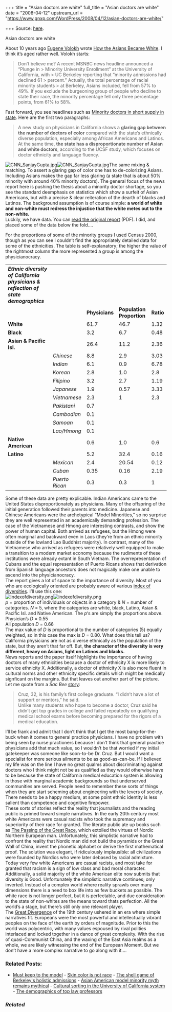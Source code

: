 +++
title = "Asian doctors are white"
full_title = "Asian doctors are white"
date = "2008-04-12"
upstream_url = "https://www.gnxp.com/WordPress/2008/04/12/asian-doctors-are-white/"

+++
Source: [here](https://www.gnxp.com/WordPress/2008/04/12/asian-doctors-are-white/).

Asian doctors are white

About 10 years ago [Eugene Volokh](http://www.volokh.com/) wrote [How the Asians Became White](http://www.law.ucla.edu/volokh/asian.htm). I think it’s aged rather well. Volokh starts:

> Don’t believe me? A recent MSNBC news headline announced a “Plunge in > Minority University Enrollment” at the University of California, with > UC Berkeley reporting that “minority admissions had declined 61 > percent.” Actually, the total percentage of racial minority students > at Berkeley, Asians included, fell from 57% to 49%. If you exclude the burgeoning group of people who decline to state their race, the minority percentage fell only three percentage points, from 61% to 58%.

Fast forward, you see headlines such as [Minority doctors in short supply in state](http://www.sfgate.com/cgi-bin/article.cgi?f=/c/a/2008/04/02/BAJVVUN1G.DTL). Here are the first two paragraphs:

> A new study on physicians in California shows a **glaring gap between the number of doctors of color** compared with the state’s ethnically diverse population, especially among African Americans and Latinos.  
> At the same time, **the state has a disproportionate number of Asian and white doctors**, according to the UCSF study, which focuses on doctor ethnicity and language fluency.

![CNN_SanjayGupta.jpg](https://i0.wp.com/blogs.discovermagazine.com/gnxp/files/CNN_SanjayGupta.jpg?resize=250%2C328)![CNN_SanjayGupta.jpg](https://i0.wp.com/blogs.discovermagazine.com/gnxp/files/CNN_SanjayGupta.jpg?resize=250%2C328)The same mixing & matching. To assert a glaring gap of color one has to de-colorizing Asians. Including Asians makes the gap far less glaring (a state that is about 50% minority with around 40% minority doctors). The general focus of the news report here is pushing the thesis about a minority doctor shortage, so you see the standard deemphasis on statistics which show a surfeit of Asian Americans, but with a precise & clear reiteration of the dearth of blacks and Latinos. The background assumption is of course simple: **a world of white and non-white must redress the injustice that the white metes out to the non-white.**  
Luckily, we have data. You can [read the original report](http://futurehealth.ucsf.edu/cchws/Ca%20Med%20Board%20FINAL%203%204%2008.pdf) (PDF). I did, and placed some of the data below the fold….

  
For the proportions of some of the minority groups I used Census 2000, though as you can see I couldn’t find the appropriately detailed data for some of the ethnicities. The table is self-explanatory; the higher the value of the rightmost column the more represented a group is among the physicianocracy.

|                                                                                    |                |                |                           |           |
|------------------------------------------------------------------------------------|----------------|----------------|---------------------------|-----------|
| ***Ethnic diversity of California physicians & reflection of state demographics*** |                |                |                           |           |
|                                                                                   |               | **Physicians** | **Population Proportion** | **Ratio** |
| **White**                                                                          |               | 61.7           | 46.7                      | 1.32      |
| **Black**                                                                          |               | 3.2            | 6.7                       | 0.48      |
| **Asian & Pacific Isl.**                                                           |               | 26.4           | 11.2                      | 2.36      |
|                                                                                   | *Chinese*      | 8.8            | 2.9                       | 3.03      |
|                                                                                   | *Indian*       | 6.1            | 0.9                       | 6.78      |
|                                                                                   | *Korean*       | 2.8            | 1.0                       | 2.8       |
|                                                                                   | *Filipino*     | 3.2            | 2.7                       | 1.19      |
|                                                                                   | *Japanese*     | 1.9            | 0.57                      | 3.33      |
|                                                                                   | *Vietnamese*   | 2.3            | 1                         | 2.3       |
|                                                                                   | *Pakistani*    | 0.7            |                          |          |
|                                                                                   | *Cambodian*    | 0.1            |                          |          |
|                                                                                   | *Samoan*       | 0.1            |                          |          |
|                                                                                   | *Lao/Hmong*    | 0.1            |                          |          |
| **Native American**                                                                |               | 0.6            | 1.0                       | 0.6       |
| **Latino**                                                                         |               | 5.2            | 32.4                      | 0.16      |
|                                                                                   | *Mexican*      | 2.4            | 20.54                     | 0.12      |
|                                                                                   | *Cuban*        | 0.35           | 0.16                      | 2.19      |
|                                                                                   | *Puerto Rican* | 0.3            | 0.3                       | 1         |

Some of these data are pretty explicable. Indian Americans came to the United States disproportionately as physicians. Many of the offspring of the initial generation followed their parents into medicine. Japanese and Chinese Americans were the archetypical “Model Minorities,” so no surprise they are well represented in an academically demanding profession. The case of the Vietnamese and Hmong are interesting contrasts, and show the power of human capital. Both arrived as refugees, but the Hmong were often marginal and backward even in Laos (they’re from an ethnic minority outside of the lowland Lao Buddhist majority). In contrast, many of the Vietnamese who arrived as refugees were relatively well equipped to make a transition to a modern market economy because the rudiments of these institutions were already extant in South Vietnam. The overrepresentation of Cubans and the equal representation of Puerto Ricans shows that derivation from Spanish language ancestors does not magically make one unable to ascend into the physicianocracy.  
The report gives a lot of space to the importance of diversity. Most of you who are ecologically oriented are probably aware of various [index of diversities](https://en.wikipedia.org/wiki/Index_of_diversity). I’ll use this one:  
![indexofdiversity.png](https://i0.wp.com/blogs.discovermagazine.com/gnxp/files/indexofdiversity.png?resize=123%2C57)![indexofdiversity.png](https://i0.wp.com/blogs.discovermagazine.com/gnxp/files/indexofdiversity.png?resize=123%2C57)  
*p* = proportion of individuals or objects in a category & *N* = number of categories. *N* = 5, where the categories are white, black, Latino, Asian & Pacific Isl. and Native American. The *p*‘s are simply the proportions above.  
Physician’s *D* = 0.55  
All population *D* = 0.66  
The max value of *D* is proportional to the number of categories (5) equally weighted, so in this case the max is *D* = 0.80. What does this tell us? California physicians are not as diverse ethnically as the population of the state, but they aren’t that far off. But, **the character of the diversity is very different, heavy on Asians, light on Latinos and blacks.**  
News reports and the paper itself highlights the importance of having doctors of many ethnicities because a doctor of ethnicity X is more likely to service ethnicity X. Additionally, a doctor of ethnicity X is also more fluent in cultural norms and other ethnicity specific details which might be medically signficant on the margins. But that leaves out another part of the picture. Let me quote from a *Sac Bee* [story](http://www.sacbee.com/101/story/833209.html):

> Cruz, 32, is his family’s first college graduate. “I didn’t have a lot of support or mentors,” he said.  
> Unlike many students who hope to become a doctor, Cruz said he didn’t get top grades in college and failed repeatedly on qualifying medical school exams before becoming prepared for the rigors of a medical education.

I’ll be frank and admit that I don’t think that I get the most bang-for-the-buck when it comes to general practice physicians. I have no problem with being seen by nurse practioners because I don’t think that general practice physicians add that much value, so I wouldn’t be that worried if my initial gatekeeper was someone like soon-to-be Dr. Cruz. But I would want a specialist for more serious ailments to be as good-as-can-be. If I believed my life was on the line I have no great qualms about discriminating against doctors who I think might not be as qualified as they would otherwise have to be because the state of California medical education system is allowing in those with marginal academic backgrounds so that underserved communities are served. People need to remember these sorts of things when they are start scheming about engineering with the levers of society. There needs to be a happy medium, at some point ethnic identity is less salient than competence and cognitive firepower.  
These sorts of stories reflect the reality that journalists and the reading public is primed toward simple narratives. In the early 20th century most white Americans were casual racists who took the supremacy and superiority of their race for granted. The literate public ate up books such as [The Passing of the Great Race](https://en.wikipedia.org/wiki/The_Passing_of_the_Great_Race), which extolled the virtues of Nordic Northern European man. Unfortunately, this simplistic narrative had to confront the reality that Nordic man did not build the pyramids or the Great Wall of China, invent the phonetic alphabet or derive the first mathematical proof. The solution was elegant, if ridiculously implausible: all civilizations were founded by Nordics who were later debased by racial admixture.  
Today very few white Americans are casual racists, and most take for granted that racism is a sign of low class and bad moral character. Additionally, a solid majority of the white American elite now submits that diversity is Good. Unfortunately the simplistic narrative continues; only inverted. Instead of a complex world where reality sprawls over many dimensions there is a need to box life into as few buckets as possible. The white race is not longer perfect, but it is perfectable, and due consideration to the state of non-whites are the means toward thats perfection. All the world’s a stage, but there’s still only one relevant player.  
The [Great Divergence](https://en.wikipedia.org/wiki/Great_divergence) of the 19th century ushered in an era where simple narratives fit. Europeans were the most powerful and intellectually vibrant peoples on the face of the earth by orders of magnitude. Prior to this the world was polycentric, with many values espoused by rival polities interlaced and locked together in a dance of great complexity. With the rise of quasi-Communist China, and the waxing of the East Asia realms as a whole, we are likely witnessing the end of the European Moment. But we don’t have a more complex narrative to go along with it….

### Related Posts:

- [Must keep to the
  model](https://www.gnxp.com/WordPress/2006/08/18/must-keep-to-the-model/) - [Skin color is not
  race](https://www.gnxp.com/WordPress/2009/05/14/skin-color-is-not-race/) - [The shell game of Berkeley's holistic
  admissions](https://www.gnxp.com/WordPress/2013/08/03/the-shell-game-of-berkeleys-holistic-admissions/) - [Asian American model minority myth remains
  mythical](https://www.gnxp.com/WordPress/2016/10/10/asian-american-model-minority-myth-remains-mythical/) - [Cultural sorting in the University of California
  system](https://www.gnxp.com/WordPress/2013/01/25/cultural-sorting-in-the-university-of-california-system/) - [The demographics of top law
  professors](https://www.gnxp.com/WordPress/2007/07/10/the-demographics-of-top-law-professors/)

### *Related*

[](https://www.addtoany.com/add_to/facebook?linkurl=https%3A%2F%2Fwww.gnxp.com%2FWordPress%2F2008%2F04%2F12%2Fasian-doctors-are-white%2F&linkname=Asian%20doctors%20are%20white "Facebook")[](https://www.addtoany.com/add_to/twitter?linkurl=https%3A%2F%2Fwww.gnxp.com%2FWordPress%2F2008%2F04%2F12%2Fasian-doctors-are-white%2F&linkname=Asian%20doctors%20are%20white "Twitter")[](https://www.addtoany.com/add_to/email?linkurl=https%3A%2F%2Fwww.gnxp.com%2FWordPress%2F2008%2F04%2F12%2Fasian-doctors-are-white%2F&linkname=Asian%20doctors%20are%20white "Email")[](https://www.addtoany.com/share)
